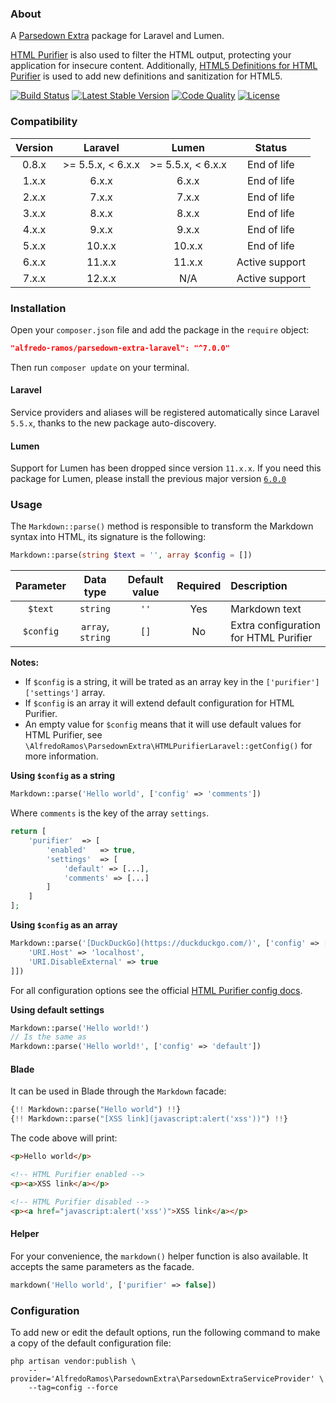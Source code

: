 ### About

A [Parsedown Extra](https://github.com/erusev/parsedown-extra) package for Laravel and Lumen.

[HTML Purifier](https://github.com/ezyang/htmlpurifier) is also used to filter the HTML output, protecting your application for insecure content. Additionally, [HTML5 Definitions for HTML Purifier](https://github.com/xemlock/htmlpurifier-html5) is used to add new definitions and sanitization for HTML5.

[![Build Status](https://img.shields.io/github/actions/workflow/status/AlfredoRamos/parsedown-extra-laravel/ci.yml?style=flat-square)](https://github.com/AlfredoRamos/parsedown-extra-laravel/actions)
[![Latest Stable Version](https://img.shields.io/packagist/v/alfredo-ramos/parsedown-extra-laravel.svg?style=flat-square&label=stable)](https://packagist.org/packages/alfredo-ramos/parsedown-extra-laravel)
[![Code Quality](https://img.shields.io/codacy/grade/56dd8413204e4b1ba3a715cc57bd8fee.svg?style=flat-square)](https://app.codacy.com/manual/AlfredoRamos/parsedown-extra-laravel/dashboard)
[![License](https://img.shields.io/packagist/l/alfredo-ramos/parsedown-extra-laravel.svg?style=flat-square)](https://raw.githubusercontent.com/AlfredoRamos/parsedown-extra-laravel/master/LICENSE)

### Compatibility

| Version |      Laravel      |       Lumen       |     Status     |
| :-----: | :---------------: | :---------------: | :------------: |
|  0.8.x  | >= 5.5.x, < 6.x.x | >= 5.5.x, < 6.x.x |  End of life   |
|  1.x.x  |       6.x.x       |       6.x.x       |  End of life   |
|  2.x.x  |       7.x.x       |       7.x.x       |  End of life   |
|  3.x.x  |       8.x.x       |       8.x.x       |  End of life   |
|  4.x.x  |       9.x.x       |       9.x.x       |  End of life   |
|  5.x.x  |      10.x.x       |      10.x.x       |  End of life   |
|  6.x.x  |      11.x.x       |      11.x.x       | Active support |
|  7.x.x  |      12.x.x       |        N/A        | Active support |

### Installation

Open your `composer.json` file and add the package in the `require` object:

```json
"alfredo-ramos/parsedown-extra-laravel": "^7.0.0"
```

Then run `composer update` on your terminal.

#### Laravel

Service providers and aliases will be registered automatically since Laravel `5.5.x`, thanks to the new package auto-discovery.

#### Lumen

Support for Lumen has been dropped since version `11.x.x`. If you need this package for Lumen, please install the previous major version [`6.0.0`](https://github.com/AlfredoRamos/parsedown-extra-laravel/tree/6.0.0)

### Usage

The `Markdown::parse()` method is responsible to transform the Markdown syntax into HTML, its signature is the following:

```php
Markdown::parse(string $text = '', array $config = [])
```

| Parameter |     Data type     | Default value | Required | Description                           |
| :-------: | :---------------: | :-----------: | :------: | :------------------------------------ |
|  `$text`  |     `string`      |     `''`      |   Yes    | Markdown text                         |
| `$config` | `array`, `string` |     `[]`      |    No    | Extra configuration for HTML Purifier |

**Notes:**

- If `$config` is a string, it will be trated as an array key in the `['purifier']['settings']` array.
- If `$config` is an array it will extend default configuration for HTML Purifier.
- An empty value for `$config` means that it will use default values for HTML Purifier, see `\AlfredoRamos\ParsedownExtra\HTMLPurifierLaravel::getConfig()` for more information.

**Using `$config` as a string**

```php
Markdown::parse('Hello world', ['config' => 'comments'])
```

Where `comments` is the key of the array `settings`.

```php
return [
	'purifier'	=> [
		'enabled'	=> true,
		'settings'	=> [
			'default' => [...],
			'comments' => [...]
		]
	]
];
```

**Using `$config` as an array**

```php
Markdown::parse('[DuckDuckGo](https://duckduckgo.com/)', ['config' => [
	'URI.Host' => 'localhost',
	'URI.DisableExternal' => true
]])
```

For all configuration options see the official [HTML Purifier config docs](http://htmlpurifier.org/live/configdoc/plain.html).

**Using default settings**

```php
Markdown::parse('Hello world!')
// Is the same as
Markdown::parse('Hello world!', ['config' => 'default'])
```

#### Blade

It can be used in Blade through the `Markdown` facade:

```php
{!! Markdown::parse("Hello world") !!}
{!! Markdown::parse("[XSS link](javascript:alert('xss'))") !!}
```

The code above will print:

```html
<p>Hello world</p>

<!-- HTML Purifier enabled -->
<p><a>XSS link</a></p>

<!-- HTML Purifier disabled -->
<p><a href="javascript:alert('xss')">XSS link</a></p>
```

#### Helper

For your convenience, the `markdown()` helper function is also available. It accepts the same parameters as the facade.

```php
markdown('Hello world', ['purifier' => false])
```

### Configuration

To add new or edit the default options, run the following command to make a copy of the default configuration file:

```shell
php artisan vendor:publish \
	--provider='AlfredoRamos\ParsedownExtra\ParsedownExtraServiceProvider' \
	--tag=config --force
```
